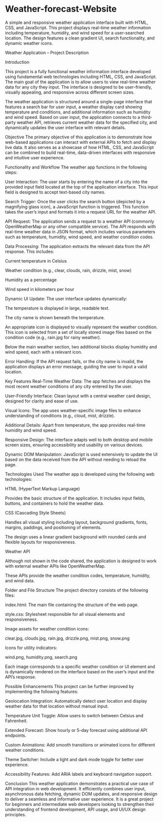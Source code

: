 # Weather-forecast-Website
A simple and responsive weather application interface built with HTML, CSS, and JavaScript. This project displays real-time weather information including temperature, humidity, and wind speed for a user-searched location. The design features a clean gradient UI, search functionality, and dynamic weather icons.

Weather Application – Project Description

Introduction

This project is a fully functional weather information interface developed using fundamental web technologies including HTML, CSS, and JavaScript. The main goal of the application is to allow users to view real-time weather data for any city they input. The interface is designed to be user-friendly, visually appealing, and responsive across different screen sizes.

The weather application is structured around a single-page interface that features a search bar for user input, a weather display card showing temperature and conditions, and additional information such as humidity and wind speed. Based on user input, the application connects to a third-party weather API, retrieves current weather data for the specified city, and dynamically updates the user interface with relevant details.

Objective
The primary objective of this application is to demonstrate how web-based applications can interact with external APIs to fetch and display live data. It also serves as a showcase of how HTML, CSS, and JavaScript can be combined to build real-time, data-driven interfaces with responsive and intuitive user experience.

Functionality and Workflow
The weather app functions in the following steps:

User Interaction: The user starts by entering the name of a city into the provided input field located at the top of the application interface. This input field is designed to accept text-based city names.

Search Trigger: Once the user clicks the search button (depicted by a magnifying glass icon), a JavaScript function is triggered. This function takes the user’s input and formats it into a request URL for the weather API.

API Request: The application sends a request to a weather API (commonly OpenWeatherMap or any other compatible service). The API responds with real-time weather data in JSON format, which includes various parameters such as temperature, humidity, wind speed, and weather condition codes.

Data Processing: The application extracts the relevant data from the API response. This includes:

Current temperature in Celsius

Weather condition (e.g., clear, clouds, rain, drizzle, mist, snow)

Humidity as a percentage

Wind speed in kilometers per hour

Dynamic UI Update: The user interface updates dynamically:

The temperature is displayed in large, readable text.

The city name is shown beneath the temperature.

An appropriate icon is displayed to visually represent the weather condition. This icon is selected from a set of locally stored image files based on the condition code (e.g., rain.jpg for rainy weather).

Below the main weather section, two additional blocks display humidity and wind speed, each with a relevant icon.

Error Handling: If the API request fails, or the city name is invalid, the application displays an error message, guiding the user to input a valid location.

Key Features
Real-Time Weather Data: The app fetches and displays the most recent weather conditions of any city entered by the user.

User-Friendly Interface: Clean layout with a central weather card design, designed for clarity and ease of use.

Visual Icons: The app uses weather-specific image files to enhance understanding of conditions (e.g., cloud, mist, drizzle).

Additional Details: Apart from temperature, the app provides real-time humidity and wind speed.

Responsive Design: The interface adapts well to both desktop and mobile screen sizes, ensuring accessibility and usability on various devices.

Dynamic DOM Manipulation: JavaScript is used extensively to update the UI based on the data received from the API without needing to reload the page.

Technologies Used
The weather app is developed using the following web technologies:

HTML (HyperText Markup Language)

Provides the basic structure of the application. It includes input fields, buttons, and containers to hold the weather data.

CSS (Cascading Style Sheets)

Handles all visual styling including layout, background gradients, fonts, margins, paddings, and positioning of elements.

The design uses a linear gradient background with rounded cards and flexible layouts for responsiveness.

Weather API

Although not shown in the code shared, the application is designed to work with external weather APIs like OpenWeatherMap.

These APIs provide the weather condition codes, temperature, humidity, and wind data.

Folder and File Structure
The project directory consists of the following files:

index.html: The main file containing the structure of the web page.

style.css: Stylesheet responsible for all visual elements and responsiveness.

Image assets for weather condition icons:

clear.jpg, clouds.jpg, rain.jpg, drizzle.png, mist.png, snow.png

Icons for utility indicators:

wind.png, humidity.png, search.png

Each image corresponds to a specific weather condition or UI element and is dynamically rendered on the interface based on the user’s input and the API’s response.

Possible Enhancements
This project can be further improved by implementing the following features:

Geolocation Integration: Automatically detect user location and display weather data for that location without manual input.

Temperature Unit Toggle: Allow users to switch between Celsius and Fahrenheit.

Extended Forecast: Show hourly or 5-day forecast using additional API endpoints.

Custom Animations: Add smooth transitions or animated icons for different weather conditions.

Theme Switcher: Include a light and dark mode toggle for better user experience.

Accessibility Features: Add ARIA labels and keyboard navigation support.

Conclusion
This weather application demonstrates a practical use case of API integration in web development. It efficiently combines user input, asynchronous data fetching, dynamic DOM updates, and responsive design to deliver a seamless and informative user experience. It is a great project for beginners and intermediate web developers looking to strengthen their understanding of frontend development, API usage, and UI/UX design principles.
